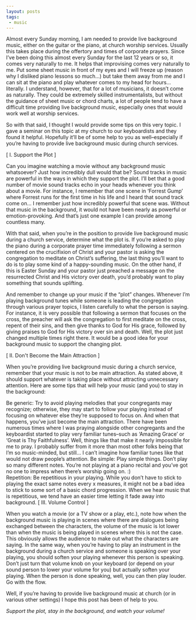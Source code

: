 ```yaml
---
layout: posts
tags:
 - music
---
```


Almost every Sunday morning, I am needed to provide live background music, either on the guitar or the piano, at church worship services.  Usually this takes place during the offertory and times of corporate prayers. Since I’ve been doing this almost every Sunday for the last 12 years or so, it comes very naturally to me. It helps that improvising comes very naturally to me. Put some sheet music in front of my eyes and I will freeze up (reason why I disliked piano lessons so much...) but take them away from me and I can sit at the piano and play whatever comes to my head for hours... literally. I understand, however, that for a lot of musicians, it doesn’t come as naturally. They could be extremely skilled instrumentalists, but without the guidance of sheet music or chord charts, a lot of people tend to have a difficult time providing live background music, especially ones that would work well at worship services.

So with that said, I thought I would provide some tips on this very topic. I gave a seminar on this topic at my church to our keyboardists and they found it helpful. Hopefully it’ll be of some help to you as well–especially if you’re having to provide live background music during church services.

[ I. Support the Plot ]

Can you imagine watching a movie without any background music whatsoever?  Just how incredibly dull would that be?  Sound tracks in music are powerful in the ways in which they support the plot.  I’ll bet that a good number of movie sound tracks echo in your heads whenever you think about a movie.  For instance, I remember that one scene in ‘Forrest Gump’ where Forrest runs for the first time in his life and I heard that sound track come on... I remember just how incredibly powerful that scene was.  Without that music in the background, it would not have been nearly as powerful or emotion-provoking.  And that’s just one example I can provide among countless many.

With that said, when you’re in the position to provide live background music during a church service, determine what the plot is.  If you’re asked to play the piano during a corporate prayer time immediately following a sermon centered on the crucifixion of Christ and your pastor is asking the congregation to meditate on Christ’s suffering, the last thing you’ll want to do is to play some kind of a happy-sounding music.  On the other hand, if this is Easter Sunday and your pastor just preached a message on the resurrected Christ and His victory over death, you’d probably want to play something that sounds uplifting.

And remember to change up your music if the “plot” changes.  Whenever I’m playing background tunes while someone is leading the congregation through various prayer topics, I listen carefully to what the person is saying.  For instance, it is very possible that following a sermon that focuses on the cross, the preacher will ask the congregation to first meditate on the cross, repent of their sins, and then give thanks to God for His grace, followed by giving praises to God for His victory over sin and death.  Well, the plot just changed multiple times right there.  It would be a good idea for your background music to support the changing plot.

[ II. Don't Become the Main Attraction ]

When you’re providing live background music during a church service, remember that your music is not to be main attraction.  As stated above, it should support whatever is taking place without attracting unnecessary attention.  Here are some tips that will help your music (and you) to stay in the background:

Be generic: Try to avoid playing melodies that your congregants may recognize; otherwise, they may start to follow your playing instead of focusing on whatever else they’re supposed to focus on.  And when that happens, you’ve just become the main attraction.  There have been numerous times where I was praying alongside other congregants and the keyboardist started to play very familiar tunes–such as ‘Amazing Grace’ or ‘Great is Thy Faithfulness’.  Well, things like that make it nearly impossible for me to pray.  I probably suffer from it more than most other folks being that I’m so music-minded, but still... I can’t imagine how familiar tunes like that would not draw people’s attention.
Be simple: Play simple things.  Don’t play so many different notes.  You’re not playing at a piano recital and you’ve got no one to impress when there’s worship going on. :)  
Repetition: Be repetitious in your playing.  While you don’t have to stick to playing the exact same notes every x measures, it might not be a bad idea to stick to some sort of a basic chord progression.  When we hear music that is repetitious, we tend have an easier time letting it fade away into background.
[ III. Volume Control ]

When you watch a movie (or a TV show or a play, etc.), note how when the background music is playing in scenes where there are dialogues being exchanged between the characters, the volume of the music is lot lower than when the music is being played in scenes where this is not the case.  This obviously allows the audience to make out what the characters are saying.  In the same way, when you’re having to play an instrument in the background during a church service and someone is speaking over your playing, you should soften your playing whenever this person is speaking.  Don’t just turn that volume knob on your keyboard (or depend on your sound person to lower your volume for you) but actually soften your playing.  When the person is done speaking, well, you can then play louder.  Go with the flow.

Well, if you’re having to provide live background music at church (or in various other settings) I hope this post has been of help to you.

_Support the plot, stay in the background, and watch your volume!_
